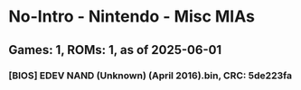 # No-Intro - Nintendo - Misc MIAs
## Games: 1, ROMs: 1, as of 2025-06-01

### [BIOS] EDEV NAND (Unknown) (April 2016).bin, CRC: 5de223fa
